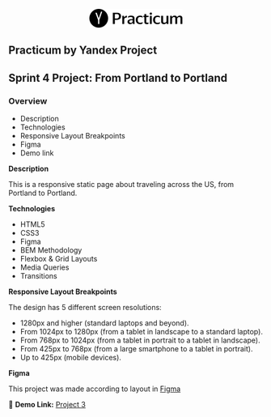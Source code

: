 <p align="center">
  <img src="/images/logo.png">
</p>

## Practicum by Yandex Project

## Sprint 4 Project: From Portland to Portland


### Overview

* Description
* Technologies
* Responsive Layout Breakpoints
* Figma
* Demo link

**Description**

This is a responsive static page about traveling across the US, from Portland to Portland. 


**Technologies**

* HTML5
* CSS3 
* Figma
* BEM Methodology
* Flexbox & Grid Layouts
* Media Queries
* Transitions

**Responsive Layout Breakpoints**

The design has 5 different screen resolutions:
*	1280px and higher (standard laptops and beyond).
*	From 1024px to 1280px (from a tablet in landscape to a standard laptop).
*	From 768px to 1024px (from a tablet in portrait to a tablet in landscape).
*	From 425px to 768px (from a large smartphone to a tablet in portrait).
*	Up to 425px (mobile devices).

**Figma** 

This project was made according to layout in [Figma](https://www.figma.com/file/lNsn9aE1Be6bvg9FeAzRXT/Sprint-3-From-Portland-to-Portland-desktop-mobile?node-id=0%3A1)

:link: **Demo Link:** [Project 3](https://jmmoseley.github.io/web_project_3/)
